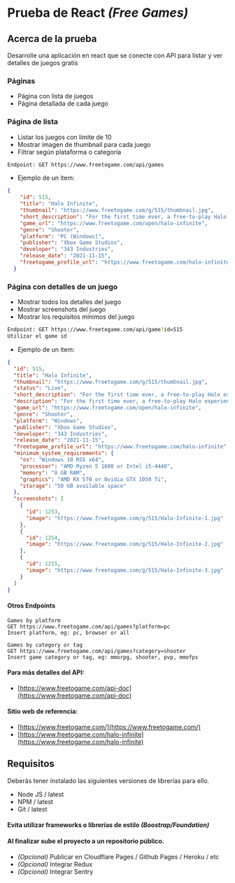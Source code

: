 # Prueba de React *(Free Games)*
## Acerca de la prueba
Desarrolle una aplicación en react que se conecte con API para listar y ver detalles de juegos gratis

### Páginas
* Página con lista de juegos
* Página detallada de cada juego

### Página de lista
* Listar los juegos con limite de 10
* Mostrar imagen de thumbnail para cada juego
* Filtrar según plataforma o categoría
 ```sh
Endpoint: GET https://www.freetogame.com/api/games
```
* Ejemplo de un item:
``` json
{
    "id": 515,
    "title": "Halo Infinite",
    "thumbnail": "https://www.freetogame.com/g/515/thumbnail.jpg",
    "short_description": "For the first time ever, a free-to-play Halo experience is available in the form of Halo Infinite’s multiplayer.",
    "game_url": "https://www.freetogame.com/open/halo-infinite",
    "genre": "Shooter",
    "platform": "PC (Windows)",
    "publisher": "Xbox Game Studios",
    "developer": "343 Industries",
    "release_date": "2021-11-15",
    "freetogame_profile_url": "https://www.freetogame.com/halo-infinite"
  }
```
### Página con detalles de un juego
* Mostrar todos los detalles del juego
* Mostrar screenshots del juego
* Mostrar los requisitos mínimos del juego 
 ```sh
Endpoint: GET https://www.freetogame.com/api/game?id=515
Utilizar el game id
```
* Ejemplo de un item:
``` json
{
  "id": 515,
  "title": "Halo Infinite",
  "thumbnail": "https://www.freetogame.com/g/515/thumbnail.jpg",
  "status": "Live",
  "short_description": "For the first time ever, a free-to-play Halo experience is available in the form of Halo Infinite’s multiplayer.",
  "description": "For the first time ever, a free-to-play Halo experience is available in the form of Halo Infinite’s multiplayer. 343 Industries and Xbox Game Studios made the multiplayer version of the game available separately from the full story campaign, which is available to purchase for $60 to allow everyone to get in on the action. With the multiplayer, players can take part in two different modes: Arena and Big Team Battle. The first returns to Halo’s multiplayer roots with on-map equipment and 4-player squads. Big Team Battle allows players to mix and match weapons, vehicles and equipment to create a unique combat experience.\r\n\r\nThe game also offers players the ability to customize their Spartan with cosmetic items. Of course, those with the campaign will have access to extra options. Even more can be found in the game’s battle pass which also introduces new modes and maps, as well as community-focused content.\r\n",
  "game_url": "https://www.freetogame.com/open/halo-infinite",
  "genre": "Shooter",
  "platform": "Windows",
  "publisher": "Xbox Game Studios",
  "developer": "343 Industries",
  "release_date": "2021-11-15",
  "freetogame_profile_url": "https://www.freetogame.com/halo-infinite",
  "minimum_system_requirements": {
    "os": "Windows 10 RS5 x64",
    "processor": "AMD Ryzen 5 1600 or Intel i5-4440",
    "memory": "8 GB RAM",
    "graphics": "AMD RX 570 or Nvidia GTX 1050 Ti",
    "storage": "50 GB available space"
  },
  "screenshots": [
    {
      "id": 1253,
      "image": "https://www.freetogame.com/g/515/Halo-Infinite-1.jpg"
    },
    {
      "id": 1254,
      "image": "https://www.freetogame.com/g/515/Halo-Infinite-2.jpg"
    },
    {
      "id": 1255,
      "image": "https://www.freetogame.com/g/515/Halo-Infinite-3.jpg"
    }
  ]
}
```
#### Otros Endpoints
``` ssh
Games by platform
GET https://www.freetogame.com/api/games?platform=pc
Insert platform, eg: pc, browser or all
```
``` ssh
Games by category or tag
GET https://www.freetogame.com/api/games?category=shooter
Insert game category or tag, eg: mmorpg, shooter, pvp, mmofps
```
#### Para más detalles del API:
* [https://www.freetogame.com/api-doc](https://www.freetogame.com/api-doc)
#### Sitio web de referencia:
* [https://www.freetogame.com/](https://www.freetogame.com/)
* [https://www.freetogame.com/halo-infinite](https://www.freetogame.com/halo-infinite)
## Requisitos

Deberás tener instalado las siguientes versiones de librerías para ello.

* Node JS / latest
* NPM / latest
* Git / latest

#### Evita utilizar frameworks o librerías de estilo *(Boostrap/Foundation)* 
#### Al finalizar sube el proyecto a un repositorio público. 
* *(Opcional)* Publicar en Cloudflare Pages / Github Pages / Heroku / etc
* *(Opcional)* Integrar Redux
* *(Opcional)* Integrar Sentry

